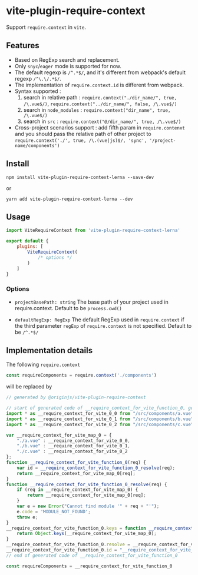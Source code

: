 # vite-plugin-require-context
Support `require.context` in `vite`.

## Features
- Based on RegExp search and replacement.
- Only `snyc`/`eager` mode is supported for now.
- The default regexp is `/^.*$/`, and it's different from webpack's default regexp `/^\.\/.*$/`.
- The implementation of `require.context.id` is different from webpack.
- Syntax supported :
    1. search in relative path : `require.context("./dir_name/", true, /\.vue$/)`, `require.context("../dir_name/", false, /\.vue$/)`
    2. search in `node_modules` : `require.context("dir_name", true, /\.vue$/)`
    3. search in `src` : `require.context("@/dir_name/", true, /\.vue$/)`
- Cross-project scenarios support : add fifth param in `require.contenxt` and you should pass the relative path of other project to  `require.context('./', true, /\.(vue|js)$/, 'sync', '/project-name/components')`

## Install
```shell
npm install vite-plugin-require-context-lerna --save-dev
```
or
```shell
yarn add vite-plugin-require-context-lerna --dev
```

## Usage
```js
import ViteRequireContext from 'vite-plugin-require-context-lerna'

export default {
    plugins: [
        ViteRequireContext(
            /* options */
        )
    ]
}
```

### Options
- `projectBasePath: string`
  The base path of your project used in require.context. Default to be `process.cwd()`

- `defaultRegExp: RegExp`
  The default RegExp used in `require.context` if the third parameter `regExp` of `require.context` is not specified. Default to be `/^.*$/`

## Implementation details
The following `require.context`
```js
const requireComponents = require.context('./components')
```
will be replaced by
```js
// generated by @originjs/vite-plugin-require-context

// start of generated code of __require_context_for_vite_function_0, generated by @originjs/vite-plugin-require-context
import * as __require_context_for_vite_0_0 from "/src/components/a.vue";
import * as __require_context_for_vite_0_1 from "/src/components/b.vue";
import * as __require_context_for_vite_0_2 from "/src/components/c.vue";

var __require_context_for_vite_map_0 = {
	"./a.vue" : __require_context_for_vite_0_0,
	"./b.vue" : __require_context_for_vite_0_1,
	"./c.vue" : __require_context_for_vite_0_2
};
function __require_context_for_vite_function_0(req) {
    var id = __require_context_for_vite_function_0_resolve(req);
    return __require_context_for_vite_map_0[req];
}
function __require_context_for_vite_function_0_resolve(req) {
    if (req in __require_context_for_vite_map_0) {
        return __require_context_for_vite_map_0[req];
    }
    var e = new Error("Cannot find module '" + req + "'");
    e.code = 'MODULE_NOT_FOUND';
    throw e;
}
__require_context_for_vite_function_0.keys = function __require_context_for_vite_function_0_keys() {
    return Object.keys(__require_context_for_vite_map_0);
}
__require_context_for_vite_function_0.resolve = __require_context_for_vite_function_0_resolve
__require_context_for_vite_function_0.id = "__require_context_for_vite_function_0"
// end of generated code of __require_context_for_vite_function_0

const requireComponents = __require_context_for_vite_function_0
```
